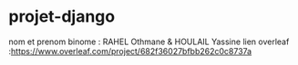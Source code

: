 # projet-django

nom et prenom binome : RAHEL Othmane & HOULAIL Yassine
lien overleaf :https://www.overleaf.com/project/682f36027bfbb262c0c8737a
